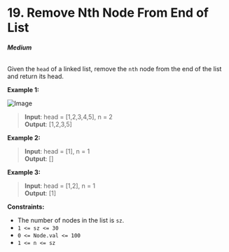 # 19. Remove Nth Node From End of List
###### **Medium**

Given the `head` of a linked list, remove the `nth` node from the end of the list and return its head.
 

**Example 1:**

![Image](https://assets.leetcode.com/uploads/2020/10/03/remove_ex1.jpg)
> **Input**: head = [1,2,3,4,5], n = 2  
**Output**: [1,2,3,5]   

**Example 2:**

> **Input**: head = [1], n = 1  
**Output**: []  

**Example 3:**

> **Input**: head = [1,2], n = 1  
**Output**: [1]  


**Constraints:**

- The number of nodes in the list is `sz`.
- `1 <= sz <= 30`
- `0 <= Node.val <= 100`
- `1 <= n <= sz`